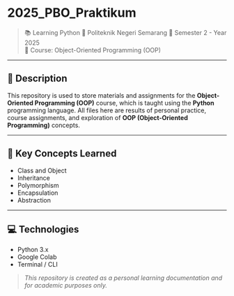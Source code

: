 # 2025_PBO_Praktikum

> 📚 Learning Python 
> 🏫 Politeknik Negeri Semarang
> 📅 Semester 2 - Year 2025  
> 📘 Course: Object-Oriented Programming (OOP)

---

## 📖 Description

This repository is used to store materials and assignments for the **Object-Oriented Programming (OOP)** course, which is taught using the **Python** programming language. All files here are results of personal practice, course assignments, and exploration of **OOP (Object-Oriented Programming)** concepts.

---

## 📌 Key Concepts Learned

- Class and Object  
- Inheritance  
- Polymorphism  
- Encapsulation  
- Abstraction  

---

## 💻 Technologies

- Python 3.x  
- Google Colab
- Terminal / CLI  

> _This repository is created as a personal learning documentation and for academic purposes only._

